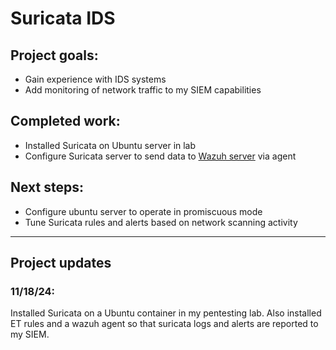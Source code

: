 # Suricata IDS

## Project goals:
- Gain experience with IDS systems
- Add monitoring of network traffic to my SIEM capabilities

## Completed work:
- Installed Suricata on Ubuntu server in lab
- Configure Suricata server to send data to <a href = "SIEMServer">Wazuh server</a> via agent

## Next steps:
- Configure ubuntu server to operate in promiscuous mode
- Tune Suricata rules and alerts based on network scanning activity

---
## Project updates

### 11/18/24:
Installed Suricata on a Ubuntu container in my pentesting lab. Also installed ET rules and a wazuh agent so that suricata logs and alerts are reported to my SIEM.
